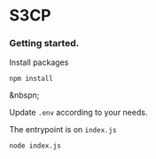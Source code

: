 # S3CP

### Getting started.
Install packages
```
npm install
```

&nbspn;

Update `.env` according to your needs.

The entrypoint is on `index.js`
```
node index.js
```
